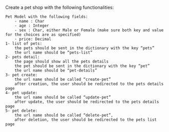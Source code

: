 Create a pet shop with the following functionalities:

	Pet Model with the following fields:
		- name : Char	
		- age : Integer	
		- sex : Char, either Male or Female (make sure both key and value for the choices are as specified)	
		- price: Decimal	
	1- list of pets:
		the pets should be sent in the dictionary with the key “pets”
		the url name should be “pets-list”
	2- pets detail:
		the page should show all the pets details
		the pet should be sent in the dictionary with the key “pet”
		the url name should be “pet-details”
	3- pet create:
		the url name should be called “create-pet”
		after creation, the user should be redirected to the pets details page
	4- pet update:
		the url name should be called “update-pet”
		after update, the user should be redirected to the pets details page
	5- pet delete:
		the url name should be called “delete-pet”,
		after deletion, the user should be redirected to the pets list page


